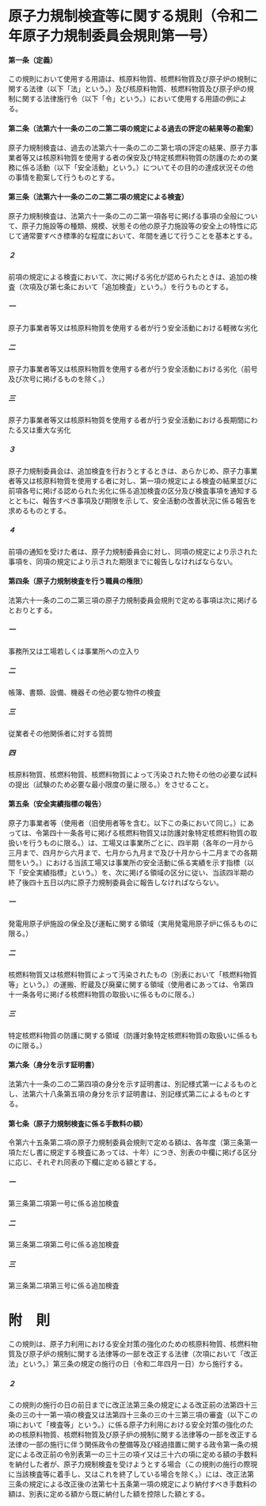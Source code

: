 # 原子力規制検査等に関する規則（令和二年原子力規制委員会規則第一号）
#### 第一条（定義）
この規則において使用する用語は、核原料物質、核燃料物質及び原子炉の規制に関する法律（以下「法」という。）及び核原料物質、核燃料物質及び原子炉の規制に関する法律施行令（以下「令」という。）において使用する用語の例による。
#### 第二条（法第六十一条の二の二第二項の規定による過去の評定の結果等の勘案）
原子力規制検査は、過去の法第六十一条の二の二第七項の評定の結果、原子力事業者等又は核原料物質を使用する者の保安及び特定核燃料物質の防護のための業務に係る活動（以下「安全活動」という。）についてその目的の達成状況その他の事情を勘案して行うものとする。
#### 第三条（法第六十一条の二の二第二項の規定による検査）
原子力規制検査は、法第六十一条の二の二第一項各号に掲げる事項の全般について、原子力施設等の種類、規模、状態その他の原子力施設等の安全上の特性に応じて通常要すべき標準的な程度において、年間を通じて行うことを基本とする。
##### ２
前項の規定による検査において、次に掲げる劣化が認められたときは、追加の検査（次項及び第七条において「追加検査」という。）を行うものとする。
##### 一
原子力事業者等又は核原料物質を使用する者が行う安全活動における軽微な劣化
##### 二
原子力事業者等又は核原料物質を使用する者が行う安全活動における劣化（前号及び次号に掲げるものを除く。）
##### 三
原子力事業者等又は核原料物質を使用する者が行う安全活動における長期間にわたる又は重大な劣化
##### ３
原子力規制委員会は、追加検査を行おうとするときは、あらかじめ、原子力事業者等又は核原料物質を使用する者に対し、第一項の規定による検査の結果並びに前項各号に掲げる認められた劣化に係る追加検査の区分及び検査事項を通知するとともに、報告すべき事項及び期限を示して、安全活動の改善状況に係る報告を求めるものとする。
##### ４
前項の通知を受けた者は、原子力規制委員会に対し、同項の規定により示された事項を、同項の規定により示された期限までに報告しなければならない。
#### 第四条（原子力規制検査を行う職員の権限）
法第六十一条の二の二第三項の原子力規制委員会規則で定める事項は次に掲げるとおりとする。
##### 一
事務所又は工場若しくは事業所への立入り
##### 二
帳簿、書類、設備、機器その他必要な物件の検査
##### 三
従業者その他関係者に対する質問
##### 四
核原料物質、核燃料物質、核燃料物質によって汚染された物その他の必要な試料の提出（試験のため必要な最小限度の量に限る。）をさせること。
#### 第五条（安全実績指標の報告）
原子力事業者等（使用者（旧使用者等を含む。以下この条において同じ。）にあっては、令第四十一条各号に掲げる核燃料物質又は防護対象特定核燃料物質の取扱いを行うものに限る。）は、工場又は事業所ごとに、四半期（各年の一月から三月まで、四月から六月まで、七月から九月まで及び十月から十二月までの各期間をいう。）における当該工場又は事業所の安全活動に係る実績を示す指標（以下「安全実績指標」という。）を、次に掲げる領域の区分に従い、当該四半期の終了後四十五日以内に原子力規制委員会に報告しなければならない。
##### 一
発電用原子炉施設の保全及び運転に関する領域（実用発電用原子炉に係るものに限る。）
##### 二
核燃料物質又は核燃料物質によって汚染されたもの（別表において「核燃料物質等」という。）の運搬、貯蔵及び廃棄に関する領域（使用者にあっては、令第四十一条各号に掲げる核燃料物質の取扱いに係るものに限る。）
##### 三
特定核燃料物質の防護に関する領域（防護対象特定核燃料物質の取扱いに係るものに限る。）
#### 第六条（身分を示す証明書）
法第六十一条の二の二第四項の身分を示す証明書は、別記様式第一によるものとし、法第六十八条第五項の身分を示す証明書は、別記様式第二によるものとする。
#### 第七条（原子力規制検査に係る手数料の額）
令第六十五条第二項の原子力規制委員会規則で定める額は、各年度（第三条第一項ただし書に規定する検査にあっては、十年）につき、別表の中欄に掲げる区分に応じ、それぞれ同表の下欄に定める額とする。
##### 一
第三条第二項第一号に係る追加検査
##### 二
第三条第二項第二号に係る追加検査
##### 三
第三条第二項第三号に係る追加検査
# 附　則
この規則は、原子力利用における安全対策の強化のための核原料物質、核燃料物質及び原子炉の規制に関する法律等の一部を改正する法律（次項において「改正法」という。）第三条の規定の施行の日（令和二年四月一日）から施行する。
##### ２
この規則の施行の日の前日までに改正法第三条の規定による改正前の法第四十三条の三の十一第一項の検査又は法第四十三条の三の十三第三項の審査（以下この項において「検査等」という。）に係る原子力利用における安全対策の強化のための核原料物質、核燃料物質及び原子炉の規制に関する法律等の一部を改正する法律の一部の施行に伴う関係政令の整備等及び経過措置に関する政令第一条の規定による改正前の令別表第一の三十三の項イ又は三十六の項に定める額の手数料を納付した者が、原子力規制検査を受けようとする場合（この規則の施行の際現に当該検査等に着手し、又はこれを終了している場合を除く。）には、改正法第三条の規定による改正後の法第七十五条第一項の規定により納付すべき手数料の額は、別表に定める額から既に納付した額を控除した額とする。
